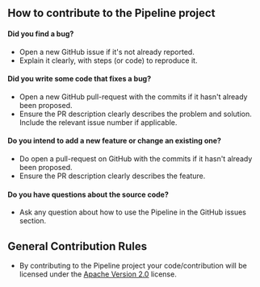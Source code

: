 ## How to contribute to the Pipeline project

#### Did you find a bug?

* Open a new GitHub issue if it's not already reported.
* Explain it clearly, with steps (or code) to reproduce it.

#### Did you write some code that fixes a bug?

* Open a new GitHub pull-request with the commits if it hasn't already been proposed.
* Ensure the PR description clearly describes the problem and solution. Include the relevant issue number if applicable.

#### Do you intend to add a new feature or change an existing one?

* Do open a pull-request on GitHub with the commits if it hasn't already been proposed.
* Ensure the PR description clearly describes the feature.

#### **Do you have questions about the source code?**

* Ask any question about how to use the Pipeline in the GitHub issues section.

## General Contribution Rules

* By contributing to the Pipeline project your code/contribution will be licensed under
  the [Apache Version 2.0](../LICENSE) license.
